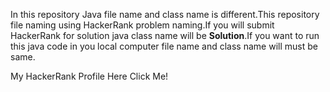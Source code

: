 In this repository Java file name and class name is different.This repository file naming using HackerRank problem naming.If you will submit HackerRank for solution java class name will be <b>Solution</b>.If you want to run this java code in you local computer file name and class name will must be same.




My HackerRank Profile Here <a href="https://www.hackerrank.com/shahadathossain1" style="text-decoration: none;"> Click Me! </a>
